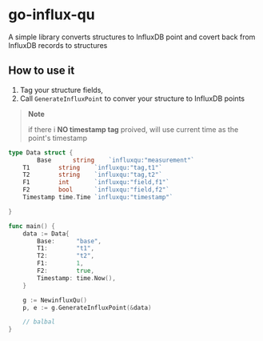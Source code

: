 # go-influx-qu
A simple library converts structures to InfluxDB point and covert back from InfluxDB records to structures

## How to use it
1. Tag your structure fields, 
2. Call `GenerateInfluxPoint` to conver your structure to InfluxDB points

>**Note**
>
>if there i **NO timestamp tag** proived, will use current time as the point's timestamp

```go
type Data struct {
        Base      string    `influxqu:"measurement"`
	T1        string    `influxqu:"tag,t1"`
	T2        string    `influxqu:"tag,t2"`
	F1        int       `influxqu:"field,f1"`
	F2        bool      `influxqu:"field,f2"`
	Timestamp time.Time `influxqu:"timestamp"`

}

func main() {
    data := Data{
		Base:      "base",
		T1:        "t1",
		T2:        "t2",
		F1:        1,
		F2:        true,
		Timestamp: time.Now(),
	}

    g := NewinfluxQu()
    p, e := g.GenerateInfluxPoint(&data)

    // balbal
}
```
